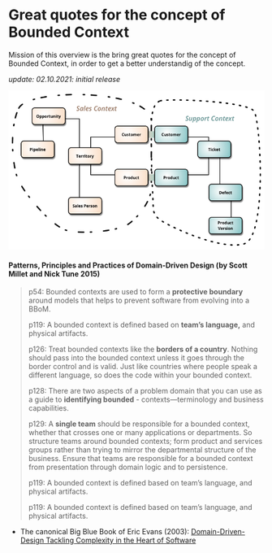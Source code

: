 # Great quotes for the concept of Bounded Context 

Mission of this overview is the bring great quotes for the concept of Bounded Context, in order to get a better understandig of the concept.

*update: 02.10.2021: initial release*


![Domain Driven Design](./img/sketch.png)

#### Patterns, Principles and Practices of Domain-Driven Design (by Scott Millet and Nick Tune 2015)

> p54: Bounded contexts are used to form a **protective boundary** around models that helps to prevent software from evolving into a BBoM.
> 
> p119:  A bounded context is defined based on **team’s language,** and physical artifacts. 
> 
> p126: Treat bounded contexts like the **borders of a country**. Nothing should pass into the bounded context unless it goes through the border control and is valid. Just like countries where people speak a different language, so does the code within your bounded context. 
> 
> p128:  There are two aspects of a problem domain that you can use as a guide to **identifying bounded** - contexts—terminology and business capabilities. 
> 
> p129:  A **single team** should be responsible for a bounded context, whether that crosses one or many applications or departments. So structure teams around bounded contexts; form product and services groups rather than trying to mirror the departmental structure of the business. Ensure that teams are responsible for a bounded context from presentation through domain logic and to persistence.
>  
> p119:  A bounded context is defined based on team’s language, and physical artifacts. 
> 
> p119:  A bounded context is defined based on team’s language, and physical artifacts. 
> 




* The canonical Big Blue Book of Eric Evans \(2003\): [Domain-Driven-Design Tackling Complexity in the Heart of Software](https://github.com/gg-daddy/ebooks/blob/master/Eric%20Evans%202003%20-%20Domain-Driven%20Design%20-%20Tackling%20Complexity%20in%20the%20Heart%20of%20Software.pdf)
